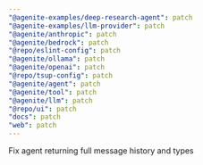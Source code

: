 ```yaml
---
"@agenite-examples/deep-research-agent": patch
"@agenite-examples/llm-provider": patch
"@agenite/anthropic": patch
"@agenite/bedrock": patch
"@repo/eslint-config": patch
"@agenite/ollama": patch
"@agenite/openai": patch
"@repo/tsup-config": patch
"@agenite/agent": patch
"@agenite/tool": patch
"@agenite/llm": patch
"@repo/ui": patch
"docs": patch
"web": patch
---
```


Fix agent returning full message history and types
